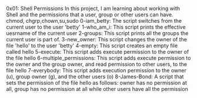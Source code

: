 0x01: Shell Permissions
In this project, I am learning about working with Shell and the permissions that a user, group or other users can have. 
chmod, chgrp,chown,su,sudo
0-iam_betty: The script switches from the current user to the user 'betty'
1-who_am_i: This script prints the effective uesrname of the current user
2-groups: This script prints all the groups the current user is part of.
3-new_owner: This script changes the owner of the file 'hello' to the user 'betty'
4-empty: This script creates an empty file called hello
5-execute: This script adds execute permission to the owner of the file hello
6-multiple_permissions: This script adds execute permission to the owner and the group owner, and read permission to other users, to the file hello
7-everybody: This script adds execution permission to the owner (u), group owner (g), and the other users (o)
8-James-Bond: A script that sets the permission of the file hello as follows: owner has no permission at all, group has no permission at all while other users have all the permission
